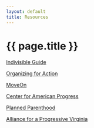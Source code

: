 ```yaml
---
layout: default
title: Resources
---
```

#	{{ page.title }}
	

[Indivisible Guide](https://www.indivisibleguide.com/)

[Organizing for Action](https://www.ofa.us/)

[MoveOn](http://front.moveon.org/)

[Center for American Progress](https://www.americanprogress.org/)

[Planned Parenthood](https://www.plannedparenthood.org/)

[Alliance for a Progressive Virginia](apvonline.org)

<br>
<br>
